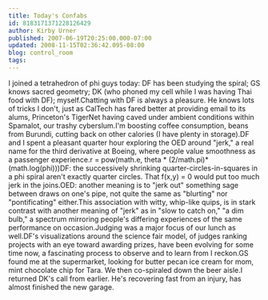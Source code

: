 ```yaml
---
title: Today's Confabs
id: 8183171371228126429
author: Kirby Urner
published: 2007-06-19T20:25:00.000-07:00
updated: 2008-11-15T02:36:42.095-08:00
blog: control_room
tags: 
---
```


I joined a tetrahedron of phi guys today: DF has been studying the spiral; GS knows sacred geometry; DK (who phoned my cell while I was having Thai food with DF); myself.Chatting with DF is always a pleasure. He knows lots of tricks I don't, just as CalTech has fared better at providing email to its alums, Princeton's TigerNet having caved under ambient conditions within Spamalot, our trashy cyberslum.I'm boosting coffee consumption, beans from Burundi, cutting back on other calories (I have plenty in storage).DF and I spent a pleasant quarter hour exploring the OED around "jerk," a real name for the third derivative at Boeing, where people value smoothness as a passenger experience.[](https://blogger.googleusercontent.com/img/b/R29vZ2xl/AVvXsEi-X6SciEn_5CLi8rc6YcKCrMv6j6dTl3k14PqxAlIz4dERaeyMXyi0-ANFJ8Xe5_D0RWjdmmjIEGgRYvbB-fVdrlp7brt7ZpUzn_QnhLTFvQ4Lg7BUb_5rxs6hVvqxhGPhQqB_/s1600-h/physpy.png)r = pow(math.e, theta * (2/math.pi)*(math.log(phi)))DF: the successively shrinking quarter-circles-in-squares in a phi spiral aren't exactly quarter circles. That f(x,y) = 0 would put too much jerk in the joins.OED: another meaning is to "jerk out" something sage between draws on one's pipe, not quite the same as "blurting" nor "pontificating" either.This association with witty, whip-like quips, is in stark contrast with another meaning of "jerk" as in "slow to catch on," "a dim bulb," a spectrum mirroring people's differing experiences of the same performance on occasion.Judging was a major focus of our lunch as well.DF's visualizations around the science fair model, of judges ranking projects with an eye toward awarding prizes, have been evolving for some time now, a fascinating process to observe and to learn from I reckon.GS found me at the supermarket, looking for butter pecan ice cream for mom, mint chocolate chip for Tara. We then co-spiraled down the beer aisle.I returned DK's call from earlier. He's recovering fast from an injury, has almost finished the new garage.